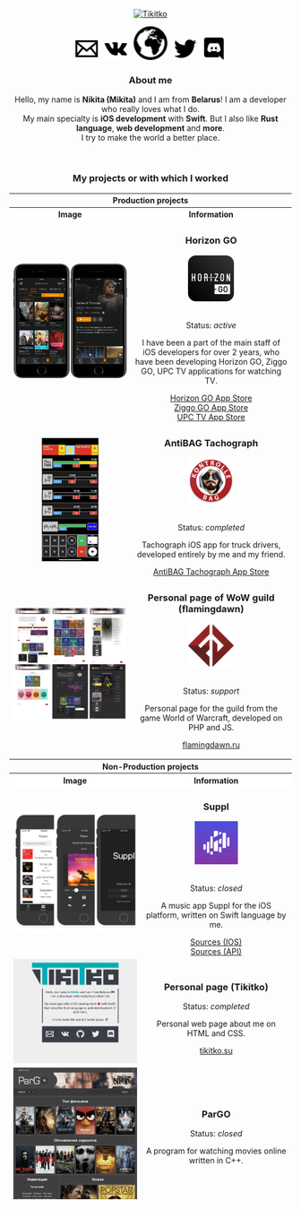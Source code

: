 <p align="center">
  <a href="https://github.com/Tikitko/about/"><img src="https://github.com/Tikitko/about/blob/master/images/main/tikitko.svg" alt="Tikitko" height="150" /></a>
</p>
<p align="center">
  <a href="mailto:bns.6587@gmail.com"><img alt="E-mail" src="https://github.com/Tikitko/about/blob/master/images/main/email.svg" height="40"/></a>
  &nbsp;
  <a href="https://vk.com/tikitko"><img alt="VK" src="https://github.com/Tikitko/about/blob/master/images/main/vk.svg" height="40"/></a>
  &nbsp;
  <a href="http://tikitko.su"><img alt="Website" src="https://github.com/Tikitko/about/blob/master/images/main/globe.svg" height="60"/></a>
  &nbsp;
  <a href="https://twitter.com/tikitko"><img alt="Twitter" src="https://github.com/Tikitko/about/blob/master/images/main/twitter.svg" height="40"/></a>
  &nbsp;
  <a href="https://discord.com/users/272373629956653066"><img alt="Discord" src="https://github.com/Tikitko/about/blob/master/images/main/discord.svg" height="40"/></a>
</p>

<h3 align="center">About me</h3>
<p align="center">Hello, my name is <b>Nikita (Mikita)</b> and I am from <b>Belarus</b>! I am a developer who really loves what I do.<br/> My main specialty is <b>iOS development</b> with <b>Swift</b>. But I also like <b>Rust language</b>, <b>web development</b> and <b>more</b>.<br/> I try to make the world a better place.</p>

<br/>

<h3 align="center">My projects or with which I worked</h3>
  <table>
    <thead align="center">
      <tr>
        <th colspan="2">Production projects</th>
      </tr>
      <tr>
        <th bgcolor="white">Image</th>
        <th bgcolor="white">Information</th>
      </tr>
      <tr>
        <td height="50%"><img src="https://github.com/Tikitko/about/blob/master/images/projects/horizon.jpg" width="100%" /></td>
        <td height="50%">
          <h3>Horizon GO</h3>
          <img src="https://github.com/Tikitko/about/blob/master/images/projects/horizon-logo.jpg" width="30%"/><br/><br/>
          <p>Status: <i>active</i></p>
          <p>I have been a part of the main staff of iOS developers for over 2 years, who have been developing Horizon GO, Ziggo GO, UPC TV applications for watching TV.</p>
          <a href="https://apps.apple.com/de/app/horizon-go/id549148968?l=en">Horizon GO App Store</a><br/>
          <a href="https://apps.apple.com/nl/app/ziggo-go/id1156417365">Ziggo GO App Store</a><br/>
          <a href="https://apps.apple.com/ch/app/upc-tv-switzerland/id1292688012?l=en">UPC TV App Store</a>
        </td>
      </tr>
      <tr>
        <td height="50%"><img src="https://github.com/Tikitko/about/blob/master/images/projects/antibag.jpg" width="50%" /></td>
        <td height="50%">
          <h3>AntiBAG Tachograph</h3>
          <img src="https://github.com/Tikitko/about/blob/master/images/projects/antibag-logo.jpg" width="30%"/><br/><br/>
          <p>Status: <i>completed</i></p>
          <p>Tachograph iOS app for truck drivers, developed entirely by me and my friend.</p>
          <a href="https://apps.apple.com/ru/app/antibag-%D1%82%D0%B0%D1%85%D0%BE%D0%B3%D1%80%D0%B0%D1%84/id1436730465">AntiBAG Tachograph App Store</a>
        </td>
      </tr>
      <tr>
        <td height="50%"><img src="https://github.com/Tikitko/about/blob/master/images/projects/flamingdawn.jpg" width="100%" /></td>
        <td height="50%">
          <h3>Personal page of WoW guild<br/>(flamingdawn)</h3>
          <img src="https://github.com/Tikitko/about/blob/master/images/projects/flamingdawn-logo.jpg" width="30%"/><br/><br/>
          <p>Status: <i>support</i></p>
          <p>Personal page for the guild from the game World of Warcraft, developed on PHP and JS.</p>
          <a href="https://flamingdawn.ru/">flamingdawn.ru</a>
        </td>
      </tr>
    </tbody>
  </table>
  
<table>
    <thead align="center">
      <tr>
        <th colspan="2">Non-Production projects</th>
      </tr>
      <tr>
        <th bgcolor="white">Image</th>
        <th bgcolor="white">Information</th>
      </tr>
      <tr>
        <td height="50%"><img src="https://github.com/Tikitko/about/blob/master/images/projects/suppl.jpg" width="100%" /></td>
        <td height="50%">
          <h3>Suppl</h3>
          <img src="https://github.com/Tikitko/about/blob/master/images/projects/suppl-logo.jpg" width="30%"/><br/><br/>
          <p>Status: <i>closed</i></p>
          <p>A music app Suppl for the iOS platform, written on Swift language by me.</p>
          <a href="https://github.com/Tikitko/Suppl-IOS">Sources (IOS)</a><br/>
          <a href="https://github.com/Tikitko/Suppl-API">Sources (API)</a>
        </td>
      </tr>
      <tr>
        <td height="50%"><img src="https://github.com/Tikitko/about/blob/master/images/projects/tikitko.jpg" width="100%" /></td>
        <td height="50%">
          <h3>Personal page (Tikitko)</h3>
          <p>Status: <i>completed</i></p>
          <p>Personal web page about me on HTML and CSS.</p>
          <a href="http://tikitko.su/">tikitko.su</a>
        </td>
      </tr>
      <tr>
        <td height="50%"><img src="https://github.com/Tikitko/about/blob/master/images/projects/pargo.jpg" width="100%" /></td>
        <td height="50%">
          <h3>ParGO</h3>
          <p>Status: <i>closed</i></p>
          <p>A program for watching movies online written in C++.</p>
        </td>
      </tr>
    </tbody>
  </table>
  
